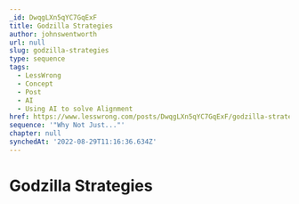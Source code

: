 ```yaml
---
_id: DwqgLXn5qYC7GqExF
title: Godzilla Strategies
author: johnswentworth
url: null
slug: godzilla-strategies
type: sequence
tags:
  - LessWrong
  - Concept
  - Post
  - AI
  - Using AI to solve Alignment
href: https://www.lesswrong.com/posts/DwqgLXn5qYC7GqExF/godzilla-strategies
sequence: '"Why Not Just..."'
chapter: null
synchedAt: '2022-08-29T11:16:36.634Z'
---
```

# Godzilla Strategies

